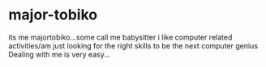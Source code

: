# major-tobiko
its me majortobiko...some call me babysitter
i like computer related activities/am just looking for the right skills to be the next computer genius
Dealing with me is very easy...
